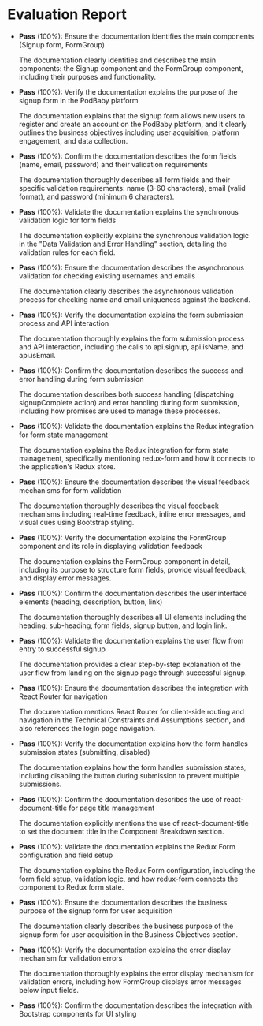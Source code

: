 # Evaluation Report

- **Pass** (100%): Ensure the documentation identifies the main components (Signup form, FormGroup)
  
  The documentation clearly identifies and describes the main components: the Signup component and the FormGroup component, including their purposes and functionality.

- **Pass** (100%): Verify the documentation explains the purpose of the signup form in the PodBaby platform
  
  The documentation explains that the signup form allows new users to register and create an account on the PodBaby platform, and it clearly outlines the business objectives including user acquisition, platform engagement, and data collection.

- **Pass** (100%): Confirm the documentation describes the form fields (name, email, password) and their validation requirements
  
  The documentation thoroughly describes all form fields and their specific validation requirements: name (3-60 characters), email (valid format), and password (minimum 6 characters).

- **Pass** (100%): Validate the documentation explains the synchronous validation logic for form fields
  
  The documentation explicitly explains the synchronous validation logic in the "Data Validation and Error Handling" section, detailing the validation rules for each field.

- **Pass** (100%): Ensure the documentation describes the asynchronous validation for checking existing usernames and emails
  
  The documentation clearly describes the asynchronous validation process for checking name and email uniqueness against the backend.

- **Pass** (100%): Verify the documentation explains the form submission process and API interaction
  
  The documentation thoroughly explains the form submission process and API interaction, including the calls to api.signup, api.isName, and api.isEmail.

- **Pass** (100%): Confirm the documentation describes the success and error handling during form submission
  
  The documentation describes both success handling (dispatching signupComplete action) and error handling during form submission, including how promises are used to manage these processes.

- **Pass** (100%): Validate the documentation explains the Redux integration for form state management
  
  The documentation explains the Redux integration for form state management, specifically mentioning redux-form and how it connects to the application's Redux store.

- **Pass** (100%): Ensure the documentation describes the visual feedback mechanisms for form validation
  
  The documentation thoroughly describes the visual feedback mechanisms including real-time feedback, inline error messages, and visual cues using Bootstrap styling.

- **Pass** (100%): Verify the documentation explains the FormGroup component and its role in displaying validation feedback
  
  The documentation explains the FormGroup component in detail, including its purpose to structure form fields, provide visual feedback, and display error messages.

- **Pass** (100%): Confirm the documentation describes the user interface elements (heading, description, button, link)
  
  The documentation thoroughly describes all UI elements including the heading, sub-heading, form fields, signup button, and login link.

- **Pass** (100%): Validate the documentation explains the user flow from entry to successful signup
  
  The documentation provides a clear step-by-step explanation of the user flow from landing on the signup page through successful signup.

- **Pass** (100%): Ensure the documentation describes the integration with React Router for navigation
  
  The documentation mentions React Router for client-side routing and navigation in the Technical Constraints and Assumptions section, and also references the login page navigation.

- **Pass** (100%): Verify the documentation explains how the form handles submission states (submitting, disabled)
  
  The documentation explains how the form handles submission states, including disabling the button during submission to prevent multiple submissions.

- **Pass** (100%): Confirm the documentation describes the use of react-document-title for page title management
  
  The documentation explicitly mentions the use of react-document-title to set the document title in the Component Breakdown section.

- **Pass** (100%): Validate the documentation explains the Redux Form configuration and field setup
  
  The documentation explains the Redux Form configuration, including the form field setup, validation logic, and how redux-form connects the component to Redux form state.

- **Pass** (100%): Ensure the documentation describes the business purpose of the signup form for user acquisition
  
  The documentation clearly describes the business purpose of the signup form for user acquisition in the Business Objectives section.

- **Pass** (100%): Verify the documentation explains the error display mechanism for validation errors
  
  The documentation thoroughly explains the error display mechanism for validation errors, including how FormGroup displays error messages below input fields.

- **Pass** (100%): Confirm the documentation describes the integration with Bootstrap components for UI styling